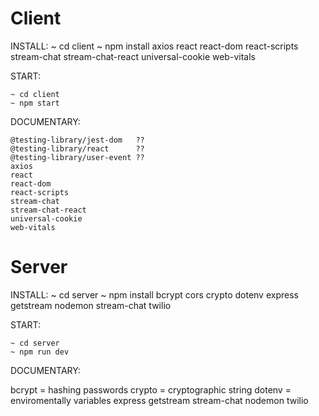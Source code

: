 # Client

INSTALL:
    ~ cd client
    ~ npm install axios react react-dom react-scripts stream-chat stream-chat-react universal-cookie web-vitals


START:

    ~ cd client
    ~ npm start

DOCUMENTARY:

    @testing-library/jest-dom   ??
    @testing-library/react      ??
    @testing-library/user-event ??
    axios 
    react 
    react-dom 
    react-scripts 
    stream-chat 
    stream-chat-react 
    universal-cookie 
    web-vitals
    
# Server

INSTALL:
    ~ cd server
    ~ npm install bcrypt cors crypto dotenv express getstream nodemon stream-chat twilio


START:

    ~ cd server
    ~ npm run dev

DOCUMENTARY:

bcrypt = hashing passwords
crypto = cryptographic string
dotenv = enviromentally variables
express
getstream
stream-chat
nodemon
twilio
